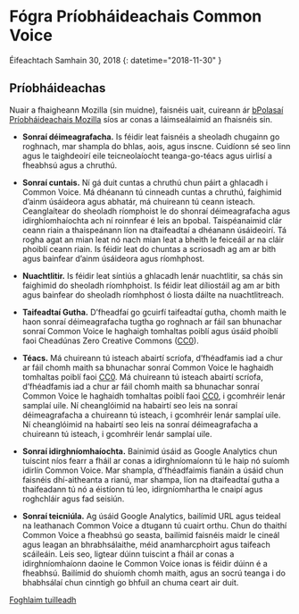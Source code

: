 # Fógra Príobháideachais Common Voice 

Éifeachtach Samhain 30, 2018 {: datetime="2018-11-30" }

## Príobháideachas

Nuair a fhaigheann Mozilla (sin muidne), faisnéis uait, cuireann ár [bPolasaí Príobháideachais Mozilla](https://www.mozilla.org/privacy) síos ar conas a láimseálaimid an fhaisnéis sin.

* **Sonraí déimeagrafacha.** Is féidir leat faisnéis a sheoladh chugainn go roghnach, mar shampla do bhlas, aois, agus inscne. Cuidíonn sé seo linn agus le taighdeoirí eile teicneolaíocht teanga-go-téacs agus uirlisí a fheabhsú agus a chruthú.

* **Sonraí cuntais.** Ní gá duit cuntas a chruthú chun páirt a ghlacadh i Common Voice. Má dhéanann tú cinneadh cuntas a chruthú, faighimid d’ainm úsáideora agus abhatár, má chuireann tú ceann isteach. Ceanglaítear do sheoladh ríomphoist le do shonraí déimeagrafacha agus idirghíomhaíochta ach ní roinnfear é leis an bpobal. Taispéanaimid clár ceann riain a thaispeánann líon na dtaifeadtaí a dhéanann úsáideoirí. Tá rogha agat an mian leat nó nach mian leat a bheith le feiceáil ar na cláir phoiblí ceann riain. Is féidir leat do chuntas a scriosadh ag am ar bith agus bainfear d’ainm úsáideora agus ríomhphost.

* **Nuachtlitir.** Is féidir leat síntiús a ghlacadh lenár nuachtlitir, sa chás sin faighimid do sheoladh ríomhphoist. Is féidir leat díliostáil ag am ar bith agus bainfear do sheoladh ríomhphost ó liosta dáilte na nuachtlitreach.

* **Taifeadtaí Gutha.** D’fheadfaí go gcuirfí taifeadtaí gutha, chomh maith le haon sonraí déimeagrafacha tugtha go roghnach ar fáil san bhunachar sonraí Common Voice le haghaigh tomhaltas poiblí agus úsáid phoiblí faoi Cheadúnas Zero Creative Commons ([CC0](https://creativecommons.org/publicdomain/zero/1.0/)).

* **Téacs.** Má chuireann tú isteach abairtí scríofa, d’fhéadfamis iad a chur ar fáil chomh maith sa bhunachar sonraí Common Voice le haghaidh tomhaltas poiblí faoi [CC0](https://creativecommons.org/publicdomain/zero/1.0/). Má chuireann tú isteach abairtí scríofa, d’fhéadfamis iad a chur ar fáil chomh maith sa bhunachar sonraí Common Voice le haghaidh tomhaltas poiblí faoi [CC0](https://creativecommons.org/publicdomain/zero/1.0/), i gcomhréir lenár samplaí uile. Ní cheanglóimid na habairtí seo leis na sonraí déimeagrafacha a chuireann tú isteach, i gcomhréir lenár samplaí uile. Ní cheanglóimid na habairtí seo leis na sonraí déimeagrafacha a chuireann tú isteach, i gcomhréir lenár samplaí uile.

* **Sonraí idirghníomhaíochta.** Bainimid úsáid as Google Analytics chun tuiscint níos fearr a fháil ar conas a idirghníomaíonn tú le haip nó suíomh idirlín Common Voice. Mar shampla, d’fhéadfaimis fianáin a úsáid chun faisnéis dhí-aitheanta a rianú, mar shampa, líon na dtaifeadtaí gutha a thaifeadann tú nó a éistíonn tú leo, idirgníomhartha le cnaipí agus roghchláir agus fad seisiún.

* **Sonraí teicniúla.** Ag úsáid Google Analytics, bailímid URL agus teideal na leathanach Common Voice a dtugann tú cuairt orthu. Chun do thaithí Common Voice a fheabhsú go seasta, bailímid faisnéis maidr le cineál agus leagan an bhrabhsálaithe, méid anamharcphoirt agus taifeach scáileáin. Leis seo, ligtear dúinn tuiscint a fháil ar conas a idirghníomhaíonn daoine le Common Voice ionas is féidir dúinn é a fheabhsú. Bailímid do shuíomh chomh maith, agus an socrú teanga i do bhabhsálaí chun cinntigh go bhfuil an chuma ceart air duit.

[Foghlaim tuilleadh](https://github.com/mozilla/voice-web/blob/master/docs/data_dictionary.md)


